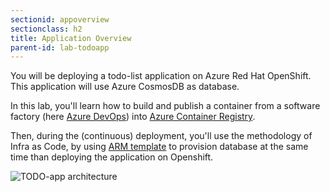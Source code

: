 ```yaml
---
sectionid: appoverview
sectionclass: h2
title: Application Overview
parent-id: lab-todoapp
---
```


You will be deploying a todo-list application on Azure Red Hat OpenShift. This application will use Azure CosmosDB as database.

In this lab, you'll learn how to build and publish a container from a software factory (here [Azure DevOps](https://azure.microsoft.com/en-s/services/devops/)) into [Azure Container Registry](https://azure.microsoft.com/en-us/services/container-registry/).

Then, during the (continuous) deployment, you'll use the methodology of Infra as Code, by using [ARM template](https://docs.microsoft.com/en-us/azure/azure-resource-manager/templates/overview) to provision database at the same time than deploying the application on Openshift.

![TODO-app architecture](media/lab1/archi.png)
